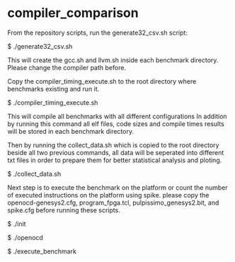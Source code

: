 # compiler_comparison

From the repository scripts, run the generate32_csv.sh script:

   $ ./generate32_csv.sh

This will create the gcc.sh and llvm.sh inside each benchmark directory. Please change the compiler path before.

Copy the compiler_timing_execute.sh to the root directory where benchmarks existing and run it.

   $ ./compiler_timing_execute.sh

This will compile all benchmarks with all different configurations In addition by running this command all elf files, code sizes and compile times results will be stored in each benchmark directory.

Then by running the collect_data.sh which is copied to the root directory beside all two previous commands, all data will be seperated into different txt files in order to prepare them for better statistical analysis and ploting.

   $ ./collect_data.sh
   
   
Next step is to execute the benchmark on the platform or count the number of executed instructions on the platform using spike. please copy the openocd-genesys2.cfg, program_fpga.tcl, pulpissimo_genesys2.bit, and spike.cfg before running these scripts.

   $ ./init

   $ ./openocd

   $ ./execute_benchmark
